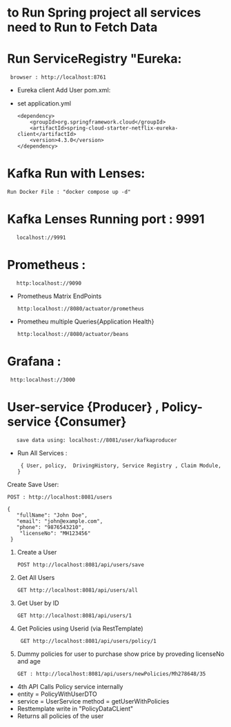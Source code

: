 # to Run Spring project all services need to Run to Fetch Data 
# Run ServiceRegistry "Eureka:

     browser : http://localhost:8761

* Eureka client Add User pom.xml:   
* set application.yml

      <dependency>
          <groupId>org.springframework.cloud</groupId>
          <artifactId>spring-cloud-starter-netflix-eureka-client</artifactId>
          <version>4.3.0</version>
      </dependency>

# Kafka Run with Lenses:

    Run Docker File : "docker compose up -d"

# Kafka Lenses  Running port : 9991

       localhost://9991
# Prometheus : 

       http:localhost://9090
* Prometheus Matrix EndPoints

      http:localhost://8080/actuator/prometheus

* Prometheu multiple Queries{Application Health}

      http:localhost://8080/actuator/beans

# Grafana :

     http:localhost://3000

# User-service {Producer} , Policy-service {Consumer}
      
       save data using: localhost://8081/user/kafkaproducer
* Run All Services :

       { User, policy,  DrivingHistory, Service Registry , Claim Module, }

Create Save User:

    POST : http://localhost:8081/users

    {
       "fullName": "John Doe",
       "email": "john@example.com",
       "phone": "9876543210",
        "licenseNo": "MH123456"
     }


1. Create a User

       POST http://localhost:8081/api/users/save

2. Get All Users

       GET http://localhost:8081/api/users/all

3. Get User by ID

       GET http://localhost:8081/api/users/1

4. Get Policies using Userid (via RestTemplate)

        GET http://localhost:8081/api/users/policy/1

5. Dummy policies for user to purchase show price by proveding licenseNo and age

       GET : http://localhost:8081/api/users/newPolicies/Mh278648/35


* 4th API Calls Policy service internally
* entity = PolicyWithUserDTO
* service = UserService  method = getUserWithPolicies
* Resttemplate write in "PolicyDataCLient"
* Returns all policies of the user